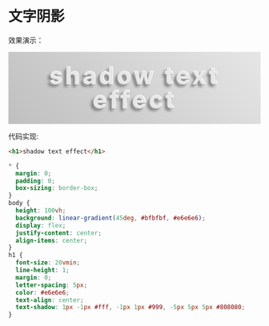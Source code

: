 # 文字阴影

效果演示：

<div style="height: 15vmin;background: linear-gradient(45deg,#bfbfbf,#e6e6e6);display: flex;justify-content: center;align-items: center;">
  <h1 style="font-size:5vmin;line-height: 1;margin: 0;letter-spacing: 5px;color: #e6e6e6;text-align: center;text-shadow: 1px -1px #fff,-1px 1px #999,-5px 5px 5px #808080;">shadow text effect</h1>
</div>

代码实现:

```html
<h1>shadow text effect</h1>
```

```css
* {
  margin: 0;
  padding: 0;
  box-sizing: border-box;
}
body {
  height: 100vh;
  background: linear-gradient(45deg, #bfbfbf, #e6e6e6);
  display: flex;
  justify-content: center;
  align-items: center;
}
h1 {
  font-size: 20vmin;
  line-height: 1;
  margin: 0;
  letter-spacing: 5px;
  color: #e6e6e6;
  text-align: center;
  text-shadow: 1px -1px #fff, -1px 1px #999, -5px 5px 5px #808080;
}
```
